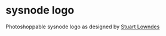 sysnode logo
====

Photoshoppable sysnode logo as designed by [Stuart Lowndes](http://photostu.com/)

